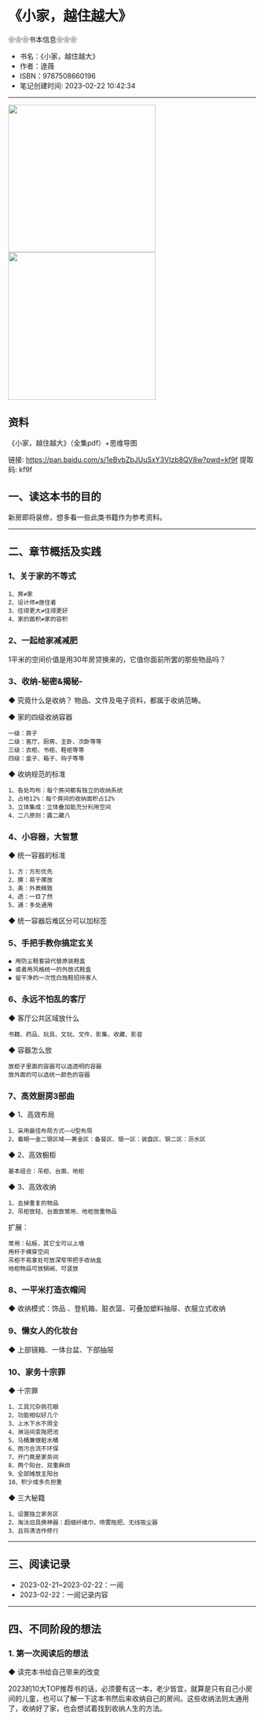 # 《小家，越住越大》

❀❀❀书本信息❀❀❀

- 书名：《小家，越住越大》
- 作者：逯薇
- ISBN：9787508660196
- 笔记创建时间: 2023-02-22 10:42:34

---

<img src="https://s1.ax1x.com/2023/02/22/pSvKLnO.png" width=300/>
<img src="https://s1.ax1x.com/2023/02/22/pSvKJpt.md.jpg" width=300/>

## 资料

《小家，越住越大》（全集pdf）+思维导图

链接: https://pan.baidu.com/s/1eBvbZbJUuSxY3VIzb8QV8w?pwd=kf9f 提取码: kf9f

## 一、读这本书的目的

新房即将装修，想多看一些此类书籍作为参考资料。

---

## 二、章节概括及实践

### 1、关于家的不等式

```
1、房≠家
2、设计师≠居住者
3、住得更大≠住得更好
4、家的面积≠家的容积
```

### 2、一起给家减减肥

1平米的空间价值是用30年房贷换来的，它值你面前所罢的那些物品吗？

### 3、收纳-秘密&揭秘-

◆ 究竟什么是收纳？
物品、文件及电子资料，都属于收纳范畴。

◆ 家的四级收纳容器
```
一级：房子
二级：客厅、厨房、主卧、次卧等等
三级：衣柜、书柜、鞋柜等等
四级：盒子、箱子、钩子等等
```

◆ 收纳规范的标准
```
1、各处均布：每个房间都有独立的收纳系统
2、占地12%：每个房间的收纳面积占12%
3、立体集成：立体叠加能充分利用空间
4、二八原则：露二藏八
```

### 4、小容器，大智慧

◆ 统一容器的标准
```
1、方：方形优先
2、摞：易于摞放
3、美：外表精致
4、透：一目了然
5、通：多处通用
```

◆ 统一容器后难区分可以加标签

### 5、手把手教你搞定玄关

```
◆ 用防尘鞋套袋代替原装鞋盒
◆ 或者用风格统一的外放式鞋盒
◆ 留干净的一次性白拖鞋招待客人
```

### 6、永远不怕乱的客厅

◆ 客厅公共区域放什么
```
书籍、药品、玩具、文玩、文件、影集、收藏、影音
```

◆ 容器怎么放
```
放柜子里面的容器可以选透明的容器
放外面的可以选统一颜色的容器
```

### 7、高效厨房3部曲

◆ 1、高效布局

```
1、采用最佳布局方式——U型布局
2、着眼一金二银区域——黄金区：备餐区、银一区：装盘区、银二区：沥水区
```

◆ 2、高效橱柜
```
基本组合：吊柜、台面、地柜
```

◆ 3、高效收纳
```
1、去掉重复的物品
2、吊柜放轻、台面放常用、地柜放重物品
```

扩展：
```
常用：砧板，其它全可以上墙
用杆子横穿空间
吊柜不易拿处可放深窄带把手收纳盒
地柜物品可放锅碗、可竖放
```

### 8、一平米打造衣帽间

◆ 收纳模式：饰品 、登机箱、脏衣篮、可叠加塑料抽屉、衣服立式收纳


### 9、懒女人的化妆台

◆ 上部镜箱、一体台盆、下部抽屉

### 10、家务十宗罪

◆ 十宗罪
```
1、工具冗杂挑花眼
2、功能相似好几个
3、上水下水不周全
4、淋浴间变拖把池
5、马桶兼做脏水桶
6、雨污合流不环保
7、开门竟是家务间
8、两个阳台、双重麻烦
9、全部摊放主阳台
10、积少成多负担重
```

◆ 三大秘籍
```
1、设置独立家务区
2、淘汰旧具换神器：超细纤维巾、喷雾拖把、无线吸尘器
3、且将清洁作修行
```

---

## 三、阅读记录

- 2023-02-21~2023-02-22：一阅
- 2023-02-22：一阅记录内容

---

## 四、不同阶段的想法

### 1. 第一次阅读后的想法

◆ 读完本书给自己带来的改变

2023的10大TOP推荐书的话，必须要有这一本，老少皆宜，就算是只有自己小房间的儿童，也可以了解一下这本书然后来收纳自己的房间。这些收纳法则太通用了，收纳好了家，也会想试着找到收纳人生的方法。

